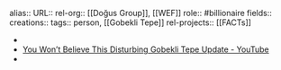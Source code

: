 alias::
URL::
rel-org:: [[Doğus Group]], [[WEF]]
role:: #billionaire
fields::
creations::
tags:: person, [[Gobekli Tepe]]
rel-projects:: [[FACTs]]


-
- [You Won’t Believe This Disturbing Gobekli Tepe Update - YouTube](https://www.youtube.com/watch?v=cPNgGnUrCKM)
-
